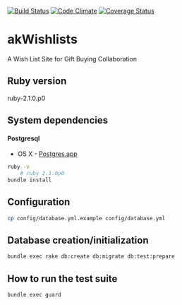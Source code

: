 [![Build Status](https://travis-ci.org/akofink/wishlists.svg)](https://travis-ci.org/akofink/wishlists)
[![Code Climate](https://codeclimate.com/github/akofink/wishlists.png)](https://codeclimate.com/github/akofink/wishlists)
[![Coverage Status](https://coveralls.io/repos/akofink/wishlists/badge.png)](https://coveralls.io/r/akofink/wishlists)

# akWishlists
A Wish List Site for Gift Buying Collaboration

## Ruby version
ruby-2.1.0.p0

## System dependencies

#### Postgresql

* OS X - [Postgres.app](http://postgresapp.com/)

```sh
ruby -v
	# ruby 2.1.0p0
bundle install
```


## Configuration

```sh
cp config/database.yml.example config/database.yml
```

## Database creation/initialization

```sh
bundle exec rake db:create db:migrate db:test:prepare
```

## How to run the test suite

```sh
bundle exec guard
```
